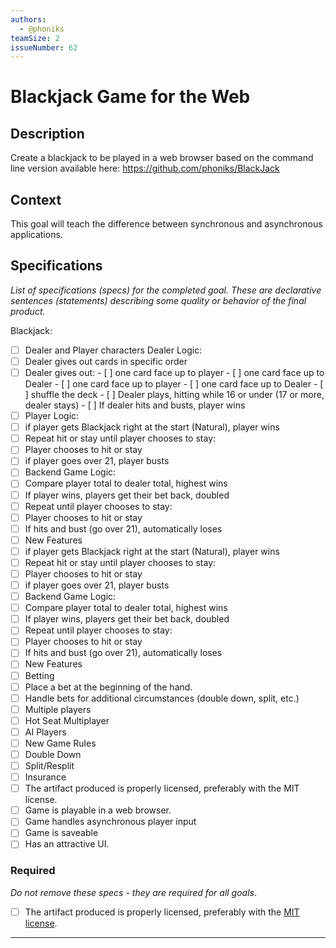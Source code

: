 ```yaml
---
authors:
  - @phoniks
teamSize: 2
issueNumber: 62
---
```


# Blackjack Game for the Web

## Description

Create a blackjack to be played in a web browser based on the command line version available here: https://github.com/phoniks/BlackJack
## Context

This goal will teach the difference between synchronous and asynchronous applications.
## Specifications

_List of specifications (specs) for the completed goal. These are declarative sentences (statements) describing some quality or behavior of the final product._

 Blackjack:
- [ ]  Dealer and Player characters Dealer Logic:
  - [ ]  Dealer gives out cards in specific order
  - [ ]  Dealer gives out:
    - [ ]  one card face up to player
    - [ ]  one card face up to Dealer
    - [ ]  one card face up to player
    - [ ]  one card face up to Dealer
    - [ ]  shuffle the deck
    - [ ]  Dealer plays, hitting while 16 or under (17 or more, dealer stays)
    - [ ]  If dealer hits and busts, player wins
- [ ] Player Logic:
- [ ]  if player gets Blackjack right at the start (Natural), player wins
- [ ]  Repeat hit or stay until player chooses to stay:
- [ ]  Player chooses to hit or stay
- [ ]  if player goes over 21, player busts
- [ ] Backend Game Logic:
- [ ]  Compare player total to dealer total, highest wins
- [ ]  If player wins, players get their bet back, doubled
- [ ]  Repeat until player chooses to stay:
- [ ]  Player chooses to hit or stay
- [ ]  If hits and bust (go over 21), automatically loses
- [ ] New Features
- [ ]  if player gets Blackjack right at the start (Natural), player wins
- [ ]  Repeat hit or stay until player chooses to stay:
- [ ]  Player chooses to hit or stay
- [ ]  if player goes over 21, player busts
- [ ] Backend Game Logic:
- [ ]  Compare player total to dealer total, highest wins
- [ ]  If player wins, players get their bet back, doubled
- [ ]  Repeat until player chooses to stay:
- [ ]  Player chooses to hit or stay
- [ ]  If hits and bust (go over 21), automatically loses
- [ ] New Features
- [ ]  Betting
- [ ]  Place a bet at the beginning of the hand.
- [ ]  Handle bets for additional circumstances (double down, split, etc.)
- [ ]  Multiple players
- [ ]  Hot Seat Multiplayer
- [ ]  AI Players
- [ ]  New Game Rules
- [ ]  Double Down
- [ ]  Split/Resplit
- [ ]  Insurance
- [ ]  The artifact produced is properly licensed, preferably with the MIT license.
- [ ] Game is playable in a web browser.
- [ ] Game handles asynchronous player input
- [ ] Game is saveable
- [ ] Has an attractive UI.
### Required

_Do not remove these specs - they are required for all goals_.
- [ ] The artifact produced is properly licensed, preferably with the [MIT license](https://opensource.org/licenses/MIT).

---





